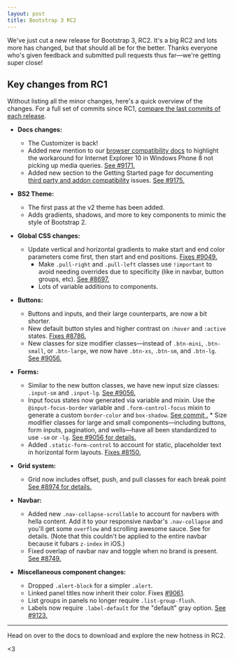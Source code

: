 ```yaml
---
layout: post
title: Bootstrap 3 RC2
---
```


We've just cut a new release for Bootstrap 3, RC2. It's a big RC2 and lots more has changed, but that should all be for the better. Thanks everyone who's given feedback and submitted pull requests thus far—we're getting super close!

## Key changes from RC1

Without listing all the minor changes, here's a quick overview of the changes. For a full set of commits since RC1, [compare the last commits of each release](https://github.com/twbs/bootstrap/compare/9c63ffa00fd55c7e61c51b58778b06b28f93e1a8...6b850132d056a136dc4734c4d68c9e1c23b7843e).

* **Docs changes:**
	* The Customizer is back!
	* Added new mention to our [browser compatibility docs](http://getbootstrap.com/getting-started/#browsers) to highlight the workaround for Internet Explorer 10 in Windows Phone 8 not picking up media queries. [See #9171.](https://github.com/twbs/bootstrap/pull/9171)
	* Added new section to the Getting Started page for documenting [third party and addon compatibility](http://getbootstrap.com/getting-started/#third-parties) issues. [See #9175.](https://github.com/twbs/bootstrap/pull/9175)

* **BS2 Theme:**
	* The first pass at the v2 theme has been added.
	* Adds gradients, shadows, and more to key components to mimic the style of Bootstrap 2.

* **Global CSS changes:** 
  * Update vertical and horizontal gradients to make start and end color parameters come first, then start and end positions. [Fixes #9049.](https://github.com/twbs/bootstrap/issues/9049)
	* Make `.pull-right` and `.pull-left` classes use `!important` to avoid needing overrides due to specificity (like in navbar, button groups, etc). [See #8697.](https://github.com/twbs/bootstrap/issues/8697)
	* Lots of variable additions to components.
	
* **Buttons:**
	* Buttons and inputs, and their large counterparts, are now a bit shorter.
	* New default button styles and higher contrast on `:hover` and `:active` states. [Fixes #8786.](https://github.com/twbs/bootstrap/issues/8786)
	* New classes for size modifier classes—instead of `.btn-mini`, `.btn-small`, or `.btn-large`, we now have `.btn-xs`, `.btn-sm`, and `.btn-lg`. [See #9056.](https://github.com/twbs/bootstrap/pull/9056)

* **Forms:**
	* Similar to the new button classes, we have new input size classes: `.input-sm` and `.input-lg`. [See #9056.](https://github.com/twbs/bootstrap/pull/9056)
	* Input focus states now generated via variable and mixin. Use the `@input-focus-border` variable and `.form-control-focus` mixin to generate a custom `border-color` and `box-shadow`. [See commit .](http://)	* Size modifier classes for large and small components—including buttons, form inputs, pagination, and wells—have all been standardized to use `-sm` or `-lg`. [See #9056 for details.](https://github.com/twbs/bootstrap/pull/9056)
	* Added `.static-form-control` to account for static, placeholder text in horizontal form layouts. [Fixes #8150.](https://github.com/twbs/bootstrap/issues/8150)

* **Grid system:**
	* Grid now includes offset, push, and pull classes for each break point [See #8974 for details.](https://github.com/twbs/bootstrap/pull/8974)

* **Navbar:**
	* Added new `.nav-collapse-scrollable` to account for navbers with hella content. Add it to your responsive navbar's `.nav-collapse` and you'll get some `overflow` and scrolling awesome sauce. See for details. (Note that this couldn't be applied to the entire navbar because it fubars `z-index` in iOS.)
	* Fixed overlap of navbar nav and toggle when no brand is present. [See #8749.](https://github.com/twbs/bootstrap/issues/8749)

* **Miscellaneous component changes:**
	* Dropped `.alert-block` for a simpler `.alert`.
	* Linked panel titles now inherit their color. Fixes [#9061](https://github.com/twbs/bootstrap/issues/9061).
	* List groups in panels no longer require `.list-group-flush`.
	* Labels now require `.label-default` for the "default" gray option. [See #9123.](https://github.com/twbs/bootstrap/pull/9123)

-----

Head on over to the docs to download and explore the new hotness in RC2.

<3

